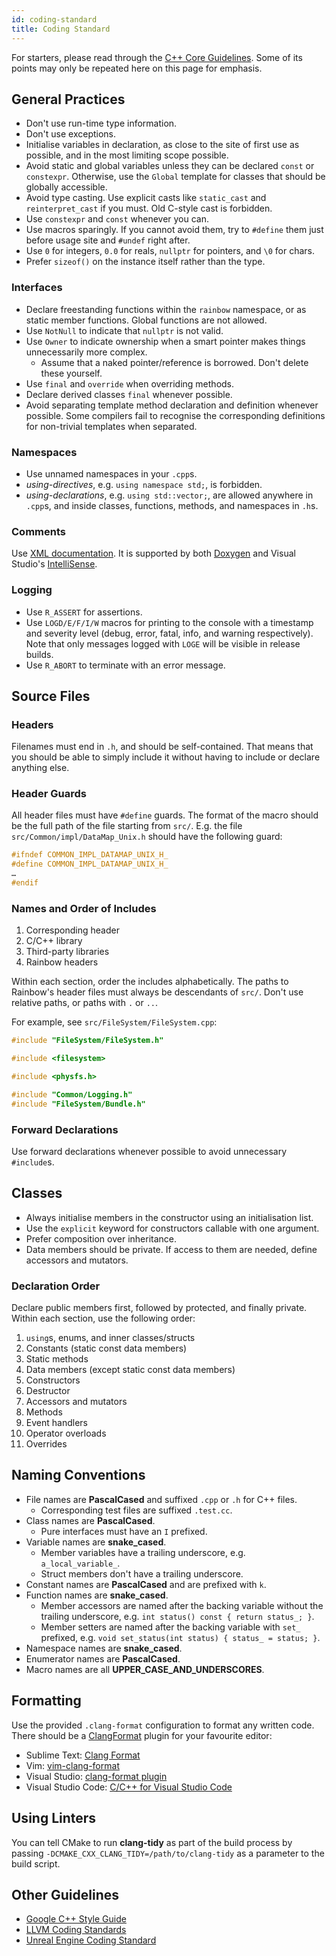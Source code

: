```yaml
---
id: coding-standard
title: Coding Standard
---
```


For starters, please read through the
[C++ Core Guidelines](https://isocpp.github.io/CppCoreGuidelines/CppCoreGuidelines).
Some of its points may only be repeated here on this page for emphasis.

## General Practices

* Don't use run-time type information.
* Don't use exceptions.
* Initialise variables in declaration, as close to the site of first use as
  possible, and in the most limiting scope possible.
* Avoid static and global variables unless they can be declared `const` or
  `constexpr`. Otherwise, use the `Global` template for classes that should be
  globally accessible.
* Avoid type casting. Use explicit casts like `static_cast` and
  `reinterpret_cast` if you must. Old C-style cast is forbidden.
* Use `constexpr` and `const` whenever you can.
* Use macros sparingly. If you cannot avoid them, try to `#define` them just
  before usage site and `#undef` right after.
* Use `0` for integers, `0.0` for reals, `nullptr` for pointers, and `\0` for
  chars.
* Prefer `sizeof()` on the instance itself rather than the type.

### Interfaces

* Declare freestanding functions within the `rainbow` namespace, or as static
  member functions. Global functions are not allowed.
* Use `NotNull` to indicate that `nullptr` is not valid.
* Use `Owner` to indicate ownership when a smart pointer makes things
  unnecessarily more complex.
  * Assume that a naked pointer/reference is borrowed. Don't delete these
    yourself.
* Use `final` and `override` when overriding methods.
* Declare derived classes `final` whenever possible.
* Avoid separating template method declaration and definition whenever possible.
  Some compilers fail to recognise the corresponding definitions for non-trivial
  templates when separated.

### Namespaces

* Use unnamed namespaces in your `.cpp`s.
* _using-directives_, e.g. `using namespace std;`, is forbidden.
* _using-declarations_, e.g. `using std::vector;`, are allowed anywhere in
  `.cpp`s, and inside classes, functions, methods, and namespaces in `.h`s.

### Comments

Use [XML documentation](https://msdn.microsoft.com/en-us/library/ms177226.aspx).
It is supported by both [Doxygen](http://doxygen.org/) and Visual Studio's
[IntelliSense](https://msdn.microsoft.com/en-us/library/hcw1s69b.aspx).

### Logging

* Use `R_ASSERT` for assertions.
* Use `LOGD/E/F/I/W` macros for printing to the console with a timestamp and
  severity level (debug, error, fatal, info, and warning respectively). Note
  that only messages logged with `LOGE` will be visible in release builds.
* Use `R_ABORT` to terminate with an error message.

## Source Files

### Headers

Filenames must end in `.h`, and should be self-contained. That means that you
should be able to simply include it without having to include or declare
anything else.

### Header Guards

All header files must have `#define` guards. The format of the macro should be
the full path of the file starting from `src/`. E.g. the file
`src/Common/impl/DataMap_Unix.h` should have the following guard:

```c++
#ifndef COMMON_IMPL_DATAMAP_UNIX_H_
#define COMMON_IMPL_DATAMAP_UNIX_H_
…
#endif
```

### Names and Order of Includes

1. Corresponding header
2. C/C++ library
3. Third-party libraries
4. Rainbow headers

Within each section, order the includes alphabetically. The paths to Rainbow's
header files must always be descendants of `src/`. Don't use relative paths, or
paths with `.` or `..`.

For example, see `src/FileSystem/FileSystem.cpp`:

```c++
#include "FileSystem/FileSystem.h"

#include <filesystem>

#include <physfs.h>

#include "Common/Logging.h"
#include "FileSystem/Bundle.h"
```

### Forward Declarations

Use forward declarations whenever possible to avoid unnecessary `#include`s.

## Classes

* Always initialise members in the constructor using an initialisation list.
* Use the `explicit` keyword for constructors callable with one argument.
* Prefer composition over inheritance.
* Data members should be private. If access to them are needed, define accessors
  and mutators.

### Declaration Order

Declare public members first, followed by protected, and finally private. Within
each section, use the following order:

1. `using`s, enums, and inner classes/structs
2. Constants (static const data members)
3. Static methods
4. Data members (except static const data members)
5. Constructors
6. Destructor
7. Accessors and mutators
8. Methods
9. Event handlers
10. Operator overloads
11. Overrides

## Naming Conventions

* File names are **PascalCased** and suffixed `.cpp` or `.h` for C++ files.
  * Corresponding test files are suffixed `.test.cc`.
* Class names are **PascalCased**.
  * Pure interfaces must have an `I` prefixed.
* Variable names are **snake_cased**.
  * Member variables have a trailing underscore, e.g. `a_local_variable_`.
  * Struct members don't have a trailing underscore.
* Constant names are **PascalCased** and are prefixed with `k`.
* Function names are **snake_cased**.
  * Member accessors are named after the backing variable without the trailing
    underscore, e.g. `int status() const { return status_; }`.
  * Member setters are named after the backing variable with `set_` prefixed,
    e.g. `void set_status(int status) { status_ = status; }`.
* Namespace names are **snake_cased**.
* Enumerator names are **PascalCased**.
* Macro names are all **UPPER_CASE_AND_UNDERSCORES**.

## Formatting

Use the provided `.clang-format` configuration to format any written code. There
should be a [ClangFormat](https://clang.llvm.org/docs/ClangFormat.html) plugin
for your favourite editor:

* Sublime Text: [Clang Format](https://github.com/rosshemsley/SublimeClangFormat)
* Vim: [vim-clang-format](https://github.com/rhysd/vim-clang-format)
* Visual Studio: [clang-format plugin](https://llvm.org/builds/)
* Visual Studio Code: [C/C++ for Visual Studio Code](https://marketplace.visualstudio.com/items?itemName=ms-vscode.cpptools)

## Using Linters

You can tell CMake to run **clang-tidy** as part of the build process by passing
`-DCMAKE_CXX_CLANG_TIDY=/path/to/clang-tidy` as a parameter to the build script.

## Other Guidelines

* [Google C++ Style Guide](https://google-styleguide.googlecode.com/svn/trunk/cppguide.html)
* [LLVM Coding Standards](https://llvm.org/docs/CodingStandards.html)
* [Unreal Engine Coding Standard](https://docs.unrealengine.com/latest/INT/Programming/Development/CodingStandard/)
